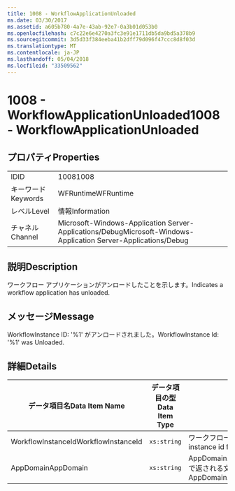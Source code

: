 ```yaml
---
title: 1008 - WorkflowApplicationUnloaded
ms.date: 03/30/2017
ms.assetid: a605b780-4a7e-43ab-92e7-0a3b01d053b0
ms.openlocfilehash: c7c22e6e4270a3fc3e91e1711db5da9bd5a378b9
ms.sourcegitcommit: 3d5d33f384eeba41b2dff79d096f47ccc8d8f03d
ms.translationtype: MT
ms.contentlocale: ja-JP
ms.lasthandoff: 05/04/2018
ms.locfileid: "33509562"
---
```

# <a name="1008---workflowapplicationunloaded"></a><span data-ttu-id="c87c8-102">1008 - WorkflowApplicationUnloaded</span><span class="sxs-lookup"><span data-stu-id="c87c8-102">1008 - WorkflowApplicationUnloaded</span></span>
## <a name="properties"></a><span data-ttu-id="c87c8-103">プロパティ</span><span class="sxs-lookup"><span data-stu-id="c87c8-103">Properties</span></span>  
  
|||  
|-|-|  
|<span data-ttu-id="c87c8-104">ID</span><span class="sxs-lookup"><span data-stu-id="c87c8-104">ID</span></span>|<span data-ttu-id="c87c8-105">1008</span><span class="sxs-lookup"><span data-stu-id="c87c8-105">1008</span></span>|  
|<span data-ttu-id="c87c8-106">キーワード</span><span class="sxs-lookup"><span data-stu-id="c87c8-106">Keywords</span></span>|<span data-ttu-id="c87c8-107">WFRuntime</span><span class="sxs-lookup"><span data-stu-id="c87c8-107">WFRuntime</span></span>|  
|<span data-ttu-id="c87c8-108">レベル</span><span class="sxs-lookup"><span data-stu-id="c87c8-108">Level</span></span>|<span data-ttu-id="c87c8-109">情報</span><span class="sxs-lookup"><span data-stu-id="c87c8-109">Information</span></span>|  
|<span data-ttu-id="c87c8-110">チャネル</span><span class="sxs-lookup"><span data-stu-id="c87c8-110">Channel</span></span>|<span data-ttu-id="c87c8-111">Microsoft-Windows-Application Server-Applications/Debug</span><span class="sxs-lookup"><span data-stu-id="c87c8-111">Microsoft-Windows-Application Server-Applications/Debug</span></span>|  
  
## <a name="description"></a><span data-ttu-id="c87c8-112">説明</span><span class="sxs-lookup"><span data-stu-id="c87c8-112">Description</span></span>  
 <span data-ttu-id="c87c8-113">ワークフロー アプリケーションがアンロードしたことを示します。</span><span class="sxs-lookup"><span data-stu-id="c87c8-113">Indicates a workflow application has unloaded.</span></span>  
  
## <a name="message"></a><span data-ttu-id="c87c8-114">メッセージ</span><span class="sxs-lookup"><span data-stu-id="c87c8-114">Message</span></span>  
 <span data-ttu-id="c87c8-115">WorkflowInstance ID: '%1' がアンロードされました。</span><span class="sxs-lookup"><span data-stu-id="c87c8-115">WorkflowInstance Id: '%1' was Unloaded.</span></span>  
  
## <a name="details"></a><span data-ttu-id="c87c8-116">詳細</span><span class="sxs-lookup"><span data-stu-id="c87c8-116">Details</span></span>  
  
|<span data-ttu-id="c87c8-117">データ項目名</span><span class="sxs-lookup"><span data-stu-id="c87c8-117">Data Item Name</span></span>|<span data-ttu-id="c87c8-118">データ項目の型</span><span class="sxs-lookup"><span data-stu-id="c87c8-118">Data Item Type</span></span>|<span data-ttu-id="c87c8-119">説明</span><span class="sxs-lookup"><span data-stu-id="c87c8-119">Description</span></span>|  
|--------------------|--------------------|-----------------|  
|<span data-ttu-id="c87c8-120">WorkflowInstanceId</span><span class="sxs-lookup"><span data-stu-id="c87c8-120">WorkflowInstanceId</span></span>|`xs:string`|<span data-ttu-id="c87c8-121">ワークフローのインスタンス ID</span><span class="sxs-lookup"><span data-stu-id="c87c8-121">The instance id for the workflow</span></span>|  
|<span data-ttu-id="c87c8-122">AppDomain</span><span class="sxs-lookup"><span data-stu-id="c87c8-122">AppDomain</span></span>|`xs:string`|<span data-ttu-id="c87c8-123">AppDomain.CurrentDomain.FriendlyName で返される文字列。</span><span class="sxs-lookup"><span data-stu-id="c87c8-123">The string returned by AppDomain.CurrentDomain.FriendlyName.</span></span>|
